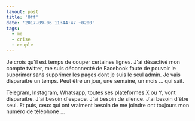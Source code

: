 ```yaml
---
layout: post
title: 'Off'
date: '2017-09-06 11:44:47 +0200'
tags:
  - me
  - crise
  - couple
---
```


Je crois qu'il est temps de couper certaines lignes. J'ai désactivé mon compte twitter, me suis déconnecté de Facebook faute de pouvoir le supprimer sans supprimer les pages dont je suis le seul admin. Je vais disparaitre un temps. Peut être un jour, une semaine, un mois ... qui sait.

Telegram, Instagram, Whatsapp, toutes ses plateformes X ou Y, vont disparaitre. J'ai besoin d'espace. J'ai besoin de silence. J'ai besoin d'être seul. Et puis, ceux qui ont vraiment besoin de me joindre ont toujours mon numéro de téléphone ...

